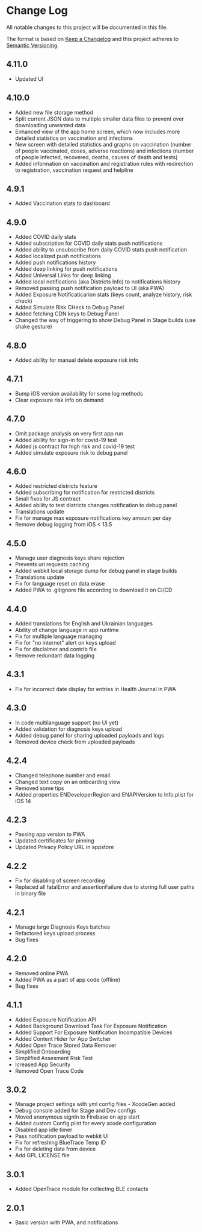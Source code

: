 
# Change Log

All notable changes to this project will be documented in this file.
 
The format is based on [Keep a Changelog](http://keepachangelog.com/)
and this project adheres to [Semantic Versioning](http://semver.org/).

## 4.11.0
- Updated UI

## 4.10.0
- Added new file storage method
- Split current JSON data to multiple smaller data files to prevent over downloading unwanted data
- Enhanced view of the app home screen, which now includes more detailed statistics on vaccination and infections
- New screen with detailed statistics and graphs on vaccination (number of people vaccinated, doses, adverse reactions) and infections (number of people infected, recovered, deaths, causes of death and tests)
- Added information on vaccination and registration rules with redirection to registration, vaccination request and helpline

## 4.9.1
- Added Vaccination stats to dashboard

## 4.9.0
- Added COVID daily stats
- Added subscription for COVID daily stats push notifications
- Added ability to unsubscribe from daily COVID stats push notification
- Added localized push notifications
- Added push notifications history
- Added deep linking for push notifications
- Added Universal Links for deep linking
- Added local notifications (aka Districts Info) to notifications history
- Removed passing push notification payload to UI (aka PWA)
- Added Exposure Notificaticarion stats (keys count, analyze history, risk check)
- Added Simulate Risk CHeck to Debug Panel
- Added fetching CDN keys to Debug Panel
- Changed the way of triggering to show Debug Panel in Stage builds (use shake gesture)

## 4.8.0
- Added ability for manual delete exposure risk info

## 4.7.1
- Bump iOS version availability for some log methods
- Clear exposure risk info on demand

## 4.7.0
- Omit package analysis on very first app run
- Added ability for sign-in for covid-19 test
- Added js contract for high risk and covid-19 test
- Added simulate exposure risk to debug panel

## 4.6.0
- Added restricted districts feature
- Added subscribing for notification for restricted districts
- Small fixes for JS contract
- Added ability to test districts changes notification to debug panel
- Translations update
- Fix for manage max exposure notifications key amount per day
- Remove debug logging from iOS < 13.5

## 4.5.0
- Manage user diagnosis keys share rejection 
- Prevents url requests caching
- Added webkit local storage dump for debug panel in stage builds
- Translations update
- Fix for language reset on data erase
- Added PWA to .gitignore file according to download it on CI/CD

## 4.4.0
- Added translations for English and Ukrainian languages
- Ability of change language in app runtime
- Fix for multiple language managing
- Fix for "no internet" alert on keys upload
- Fix for disclaimer and contrib file
- Remove redundant data logging

## 4.3.1
- Fix for incorrect date display for entries in Health Journal in PWA

## 4.3.0
- In code multilanguage support (no UI yet)
- Added validation for diagnosis keys upload
- Added debug panel for sharing uploaded payloads and logs
- Removed device check from uploaded payloads

## 4.2.4
- Changed telephone number and email
- Changed text copy on an onboarding view
- Removed some tips
- Added properties ENDeveloperRegion and ENAPIVersion to Info.plist for iOS 14

## 4.2.3
- Passing app version to PWA
- Updated certificates for pinning
- Updated Privacy Policy URL in appstore

## 4.2.2
- Fix for disabling of screen recording
- Replaced all fatalError and assertionFailure due to storing full user paths in binary file

## 4.2.1
- Manage large Diagnosis Keys batches
- Refactored keys upload process
- Bug fixes

## 4.2.0
- Removed online PWA
- Added PWA as a part of app code (offline)
- Bug fixes

## 4.1.1
- Added Exposure Notification API
- Added Background Download Task For Exposure Notification
- Added Support For Exposure Notification Incompatible Devices
- Added Content Hider for App Switcher
- Added Open Trace Stored Data Remover
- Simplified Onboarding
- Simplified Assesment Risk Test
- Icreased App Security
- Removed Open Trace Code


## 3.0.2
- Manage project settings with yml config files - XcodeGen added
- Debug console added for Stage and Dev configs
- Moved anonymous signIn to Firebase on app start
- Added custom Config.plist for every xcode configuration
- Disabled app idle timer
- Pass notification payload to webkit UI
- Fix for refreshing BlueTrace Temp ID
- Fix for deleting data from device
- Add GPL LICENSE file


## 3.0.1
- Added OpenTrace module for collecting BLE contacts


## 2.0.1
- Basic version with PWA, and notifications
